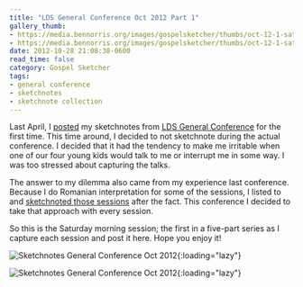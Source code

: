 ```yaml
---
title: "LDS General Conference Oct 2012 Part 1"
gallery_thumb:
- https://media.bennorris.org/images/gospelsketcher/thumbs/oct-12-1-sat-am-00.jpg
- https://media.bennorris.org/images/gospelsketcher/thumbs/oct-12-1-sat-am.jpg
date: 2012-10-28 21:08:38-0600
read_time: false
category: Gospel Sketcher
tags:
- general conference
- sketchnotes
- sketchnote collection
---
```


Last April, I <a href="https://bennorris.org/2012/04/05/lds-general-conference" title="LDS General Conference April 2012">posted</a> my sketchnotes from <a href="http://www.lds.org/general-conference/about-general-conference" title="LDS General Conference" target="_blank">LDS General Conference</a> for the first time. This time around, I decided to not sketchnote during the actual conference. I decided that it had the tendency to make me irritable when one of our four young kids would talk to me or interrupt me in some way. I was too stressed about capturing the talks.

The answer to my dilemma also came from my experience last conference. Because I do Romanian interpretation for some of the sessions, I listed to and <a href="https://bennorris.org/2012/05/14/lds-general-conference" title="LDS General Conference April 2012 Part II">sketchnoted those sessions</a> after the fact. This conference I decided to take that approach with every session.

So this is the Saturday morning session; the first in a five-part series as I capture each session and post it here. Hope you enjoy it!

![Sketchnotes General Conference Oct 2012](https://media.bennorris.org/images/gospelsketcher/general-conference/oct-2012/oct-12-1-sat-am-00.jpg){:loading="lazy"}

![Sketchnotes General Conference Oct 2012](https://media.bennorris.org/images/gospelsketcher/general-conference/oct-2012/oct-12-1-sat-am.jpg){:loading="lazy"}
